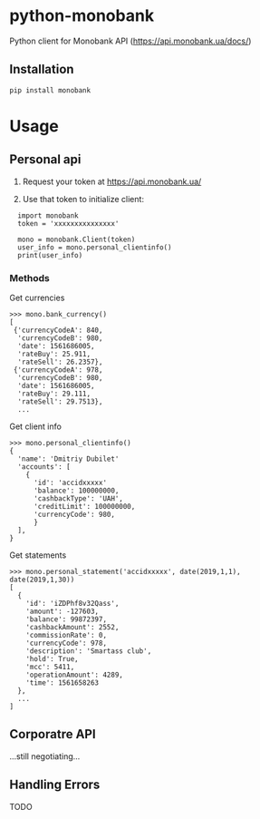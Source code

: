 # python-monobank

Python client for Monobank API (https://api.monobank.ua/docs/)

## Installation

```
pip install monobank
```


# Usage

## Personal api

1) Request your token at https://api.monobank.ua/

2) Use that token to initialize client:

```
  import monobank
  token = 'xxxxxxxxxxxxxxx'

  mono = monobank.Client(token)
  user_info = mono.personal_clientinfo()
  print(user_info)
```

### Methods

Get currencies

```
>>> mono.bank_currency()
[
 {'currencyCodeA': 840,
  'currencyCodeB': 980,
  'date': 1561686005,
  'rateBuy': 25.911,
  'rateSell': 26.2357},
 {'currencyCodeA': 978,
  'currencyCodeB': 980,
  'date': 1561686005,
  'rateBuy': 29.111,
  'rateSell': 29.7513},
  ...
```

Get client info

```
>>> mono.personal_clientinfo()
{
  'name': 'Dmitriy Dubilet'
  'accounts': [
    {
      'id': 'accidxxxxx'
      'balance': 100000000,
      'cashbackType': 'UAH',
      'creditLimit': 100000000,
      'currencyCode': 980,
      }
  ],
}

```


Get statements
```
>>> mono.personal_statement('accidxxxxx', date(2019,1,1), date(2019,1,30))
[
  {
    'id': 'iZDPhf8v32Qass',
    'amount': -127603,
    'balance': 99872397,
    'cashbackAmount': 2552,
    'commissionRate': 0,
    'currencyCode': 978,
    'description': 'Smartass club',
    'hold': True,
    'mcc': 5411,
    'operationAmount': 4289,
    'time': 1561658263
  },
  ...
]
```




## Corporatre API

...still negotiating...

## Handling Errors

TODO
